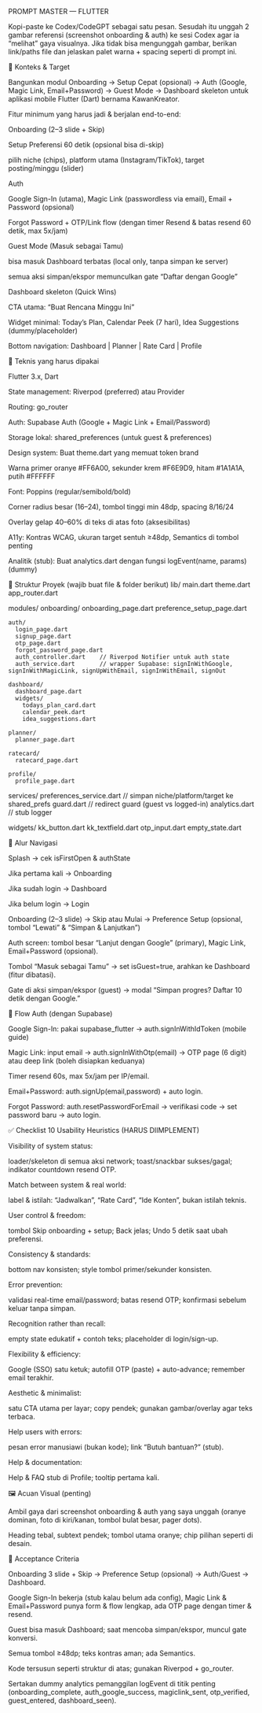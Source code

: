 PROMPT MASTER — FLUTTER

Kopi-paste ke Codex/CodeGPT sebagai satu pesan.
Sesudah itu unggah 2 gambar referensi (screenshot onboarding & auth) ke sesi Codex agar ia “melihat” gaya visualnya. Jika tidak bisa mengunggah gambar, berikan link/paths file dan jelaskan palet warna + spacing seperti di prompt ini.

🎯 Konteks & Target

Bangunkan modul Onboarding → Setup Cepat (opsional) → Auth (Google, Magic Link, Email+Password) → Guest Mode → Dashboard skeleton untuk aplikasi mobile Flutter (Dart) bernama KawanKreator.

Fitur minimum yang harus jadi & berjalan end-to-end:

Onboarding (2–3 slide + Skip)

Setup Preferensi 60 detik (opsional bisa di-skip)

pilih niche (chips), platform utama (Instagram/TikTok), target posting/minggu (slider)

Auth

Google Sign-In (utama), Magic Link (passwordless via email), Email + Password (opsional)

Forgot Password + OTP/Link flow (dengan timer Resend & batas resend 60 detik, max 5x/jam)

Guest Mode (Masuk sebagai Tamu)

bisa masuk Dashboard terbatas (local only, tanpa simpan ke server)

semua aksi simpan/ekspor memunculkan gate “Daftar dengan Google”

Dashboard skeleton (Quick Wins)

CTA utama: “Buat Rencana Minggu Ini”

Widget minimal: Today’s Plan, Calendar Peek (7 hari), Idea Suggestions (dummy/placeholder)

Bottom navigation: Dashboard | Planner | Rate Card | Profile

🧱 Teknis yang harus dipakai

Flutter 3.x, Dart

State management: Riverpod (preferred) atau Provider

Routing: go_router

Auth: Supabase Auth (Google + Magic Link + Email/Password)

Storage lokal: shared_preferences (untuk guest & preferences)

Design system: Buat theme.dart yang memuat token brand

Warna primer oranye #FF6A00, sekunder krem #F6E9D9, hitam #1A1A1A, putih #FFFFFF

Font: Poppins (regular/semibold/bold)

Corner radius besar (16–24), tombol tinggi min 48dp, spacing 8/16/24

Overlay gelap 40–60% di teks di atas foto (aksesibilitas)

A11y: Kontras WCAG, ukuran target sentuh ≥48dp, Semantics di tombol penting

Analitik (stub): Buat analytics.dart dengan fungsi logEvent(name, params) (dummy)

📂 Struktur Proyek (wajib buat file & folder berikut)
lib/
  main.dart
  theme.dart
  app_router.dart

  modules/
    onboarding/
      onboarding_page.dart
      preference_setup_page.dart

    auth/
      login_page.dart
      signup_page.dart
      otp_page.dart
      forgot_password_page.dart
      auth_controller.dart    // Riverpod Notifier untuk auth state
      auth_service.dart       // wrapper Supabase: signInWithGoogle, signInWithMagicLink, signUpWithEmail, signInWithEmail, signOut

    dashboard/
      dashboard_page.dart
      widgets/
        todays_plan_card.dart
        calendar_peek.dart
        idea_suggestions.dart

    planner/
      planner_page.dart

    ratecard/
      ratecard_page.dart

    profile/
      profile_page.dart

  services/
    preferences_service.dart  // simpan niche/platform/target ke shared_prefs
    guard.dart                // redirect guard (guest vs logged-in)
    analytics.dart            // stub logger

  widgets/
    kk_button.dart
    kk_textfield.dart
    otp_input.dart
    empty_state.dart

🧭 Alur Navigasi

Splash → cek isFirstOpen & authState

Jika pertama kali → Onboarding

Jika sudah login → Dashboard

Jika belum login → Login

Onboarding (2–3 slide) → Skip atau Mulai → Preference Setup (opsional, tombol “Lewati” & “Simpan & Lanjutkan”)

Auth screen: tombol besar “Lanjut dengan Google” (primary), Magic Link, Email+Password (opsional).

Tombol “Masuk sebagai Tamu” → set isGuest=true, arahkan ke Dashboard (fitur dibatasi).

Gate di aksi simpan/ekspor (guest) → modal “Simpan progres? Daftar 10 detik dengan Google.”

🔐 Flow Auth (dengan Supabase)

Google Sign-In: pakai supabase_flutter → auth.signInWithIdToken (mobile guide)

Magic Link: input email → auth.signInWithOtp(email) → OTP page (6 digit) atau deep link (boleh disiapkan keduanya)

Timer resend 60s, max 5x/jam per IP/email.

Email+Password: auth.signUp(email,password) + auto login.

Forgot Password: auth.resetPasswordForEmail → verifikasi code → set password baru → auto login.

✅ Checklist 10 Usability Heuristics (HARUS DIIMPLEMENT)

Visibility of system status:

loader/skeleton di semua aksi network; toast/snackbar sukses/gagal; indikator countdown resend OTP.

Match between system & real world:

label & istilah: “Jadwalkan”, “Rate Card”, “Ide Konten”, bukan istilah teknis.

User control & freedom:

tombol Skip onboarding + setup; Back jelas; Undo 5 detik saat ubah preferensi.

Consistency & standards:

bottom nav konsisten; style tombol primer/sekunder konsisten.

Error prevention:

validasi real-time email/password; batas resend OTP; konfirmasi sebelum keluar tanpa simpan.

Recognition rather than recall:

empty state edukatif + contoh teks; placeholder di login/sign-up.

Flexibility & efficiency:

Google (SSO) satu ketuk; autofill OTP (paste) + auto-advance; remember email terakhir.

Aesthetic & minimalist:

satu CTA utama per layar; copy pendek; gunakan gambar/overlay agar teks terbaca.

Help users with errors:

pesan error manusiawi (bukan kode); link “Butuh bantuan?” (stub).

Help & documentation:

Help & FAQ stub di Profile; tooltip pertama kali.

🖼️ Acuan Visual (penting)

Ambil gaya dari screenshot onboarding & auth yang saya unggah (oranye dominan, foto di kiri/kanan, tombol bulat besar, pager dots).

Heading tebal, subtext pendek; tombol utama oranye; chip pilihan seperti di desain.

🧪 Acceptance Criteria

Onboarding 3 slide + Skip → Preference Setup (opsional) → Auth/Guest → Dashboard.

Google Sign-In bekerja (stub kalau belum ada config), Magic Link & Email+Password punya form & flow lengkap, ada OTP page dengan timer & resend.

Guest bisa masuk Dashboard; saat mencoba simpan/ekspor, muncul gate konversi.

Semua tombol ≥48dp; teks kontras aman; ada Semantics.

Kode tersusun seperti struktur di atas; gunakan Riverpod + go_router.

Sertakan dummy analytics pemanggilan logEvent di titik penting (onboarding_complete, auth_google_success, magiclink_sent, otp_verified, guest_entered, dashboard_seen).